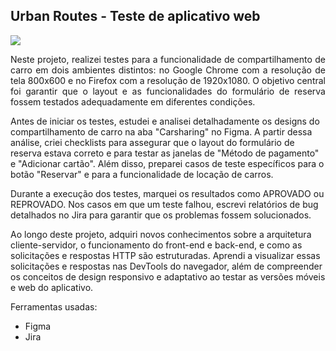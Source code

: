 ## Urban Routes - Teste de aplicativo web

<img src="Imagens\DALL·E 2024-09-17 18.10.06 - An illustration in a clean and modern flat style, following a purple and black color scheme, depicting a software testing process. The image should sh.webp">

<p align="justify">Neste projeto, realizei testes para a funcionalidade de compartilhamento de carro em dois ambientes distintos: no Google Chrome com a resolução de tela 800x600 e no Firefox com a resolução de 1920x1080. O objetivo central foi garantir que o layout e as funcionalidades do formulário de reserva fossem testados adequadamente em diferentes condições.

Antes de iniciar os testes, estudei e analisei detalhadamente os designs do compartilhamento de carro na aba "Carsharing" no Figma. A partir dessa análise, criei checklists para assegurar que o layout do formulário de reserva estava correto e para testar as janelas de "Método de pagamento" e "Adicionar cartão". Além disso, preparei casos de teste específicos para o botão "Reservar" e para a funcionalidade de locação de carros.

Durante a execução dos testes, marquei os resultados como APROVADO ou REPROVADO. Nos casos em que um teste falhou, escrevi relatórios de bug detalhados no Jira para garantir que os problemas fossem solucionados.

Ao longo deste projeto, adquiri novos conhecimentos sobre a arquitetura cliente-servidor, o funcionamento do front-end e back-end, e como as solicitações e respostas HTTP são estruturadas. Aprendi a visualizar essas solicitações e respostas nas DevTools do navegador, além de compreender os conceitos de design responsivo e adaptativo ao testar as versões móveis e web do aplicativo.

Ferramentas usadas:
- Figma
- Jira
